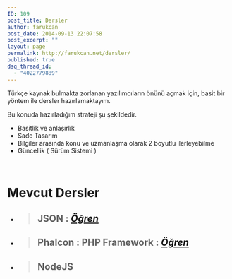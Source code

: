 ```yaml
---
ID: 109
post_title: Dersler
author: farukcan
post_date: 2014-09-13 22:07:58
post_excerpt: ""
layout: page
permalink: http://farukcan.net/dersler/
published: true
dsq_thread_id:
  - "4022779889"
---
```

Türkçe kaynak bulmakta zorlanan yazılımcıların önünü açmak için, basit bir yöntem ile dersler hazırlamaktayım.

Bu konuda hazırladığım strateji şu şekildedir.
<ul>
	<li>Basitlik ve anlaşırlık</li>
	<li>Sade Tasarım</li>
	<li>Bilgiler arasında konu ve uzmanlaşma olarak 2 boyutlu ilerleyebilme</li>
	<li>Güncellik ( Sürüm Sistemi )</li>
</ul>
&nbsp;
<h1>Mevcut Dersler</h1>
<ul>
	<li>
<blockquote>
<h2> JSON : <span style="text-decoration: underline;"><em><a href="http://farukcan.net/json/2014/09/json-ana-ders/">Öğren</a></em></span></h2>
</blockquote>
</li>
	<li>
<blockquote>
<h2> Phalcon : PHP Framework : <span style="text-decoration: underline;"><em><a href="http://farukcan.net/php/2014/09/phalcon-php-framework-ana-ders/">Öğren</a></em></span></h2>
</blockquote>
</li>
	<li>
<blockquote>
<h2> NodeJS</h2>
</blockquote>
</li>
</ul>

<?php echo 1;  ?>